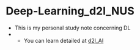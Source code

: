 # Deep-Learning_d2l_NUS
- This is my personal study note concerning DL
- - You can learn detailed at [d2l_AI](https://d2l.ai/)
